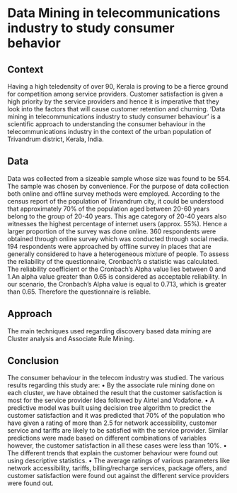 # Data Mining in telecommunications industry to study consumer behavior

## Context

Having a high teledensity of over 90, Kerala is proving to be a fierce ground for competition among service providers. Customer satisfaction is given a high priority by the service providers and hence it is imperative that they look into the factors that will cause customer retention and churning. ‘Data mining in telecommunications industry to study consumer behaviour’ is a scientific approach to understanding the consumer behaviour in the telecommunications industry in the context of the urban population of Trivandrum district, Kerala, India. 

## Data 

Data was collected from a sizeable sample whose size was found to be 554. The sample was chosen by convenience. For the purpose of data collection both online and offline survey methods were employed. According to the census report of the population of Trivandrum city, it could be understood that approximately 70% of the population aged between 20-60 years belong to the group of 20-40 years. This age category of 20-40 years also witnesses the highest percentage of internet users (approx. 55%). Hence a larger proportion of the survey was done online. 
360 respondents were obtained through online survey which was conducted through social media. 194 respondents were approached by offline survey in places that are generally considered to have a heterogeneous mixture of people.
To assess the reliability of the questionnaire, Cronbach’s α statistic was calculated. The reliability coefficient or the Cronbach’s Alpha value lies between 0 and 1.An alpha value greater than 0.65 is considered as acceptable reliability.  In our scenario, the Cronbach’s Alpha value is equal to 0.713, which is greater than 0.65. Therefore the questionnaire is reliable.

## Approach

The main techniques used regarding discovery based data mining are Cluster analysis and Associate Rule Mining. 

## Conclusion

The consumer behaviour in the telecom industry was studied. The various results regarding this study are:
•	By the associate rule mining done on each cluster, we have obtained the result that the customer satisfaction is most for the service provider Idea followed by Airtel and Vodafone. 
•	A predictive model was built using decision tree algorithm to predict the customer satisfaction and it was predicted that 70% of the population who have given a rating of more than 2.5 for network accessibility, customer service and tariffs are likely to be satisfied with the service provider. Similar predictions were made based on different combinations of variables however, the customer satisfaction in all these cases were less than 10%.
•	The different trends that explain the customer behaviour were found out using descriptive statistics.
•	The average ratings of various parameters like network accessibility, tariffs, billing/recharge services, package offers, and customer satisfaction were found out against the different service providers were found out.
